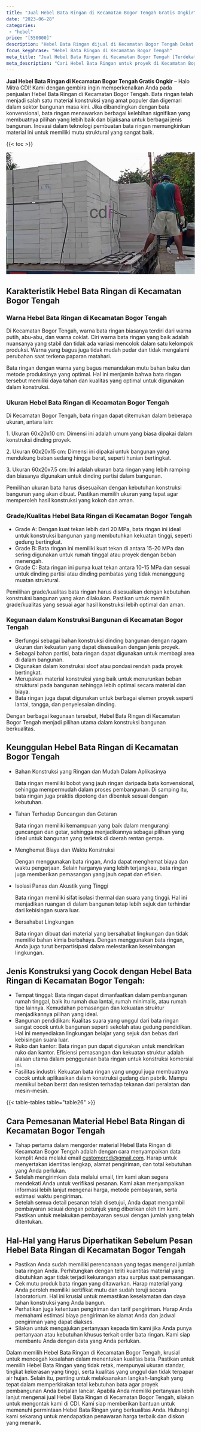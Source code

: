 ```yaml
---
title: "Jual Hebel Bata Ringan di Kecamatan Bogor Tengah Gratis Ongkir"
date: "2023-06-28"
categories:
 - "hebel"
price: "[550000]"
description: "Hebel Bata Ringan dijual di Kecamatan Bogor Tengah Dekat. Hebel Bata Ringan ini sering dipakai dalam proyek pembangunan sebagai material dinding yang kuat dan awet. Kontak kami untuk mendapatkan informasi lebih lanjut."
focus_keyphrase: "Hebel Bata Ringan di Kecamatan Bogor Tengah"
meta_title: "Jual Hebel Bata Ringan di Kecamatan Bogor Tengah [Terdekat] - CDI"
meta_description: "Cari Hebel Bata Ringan untuk proyek di Kecamatan Bogor Tengah? Kami menawarkan Hebel Bata Ringan berkualitas untuk bahan bangunan dinding. Segera dapatkan penawaran terbaik."
---
```


**Jual Hebel Bata Ringan di Kecamatan Bogor Tengah Gratis Ongkir** – Halo Mitra CDI! Kami dengan gembira ingin memperkenalkan Anda pada penjualan Hebel Bata Ringan di Kecamatan Bogor Tengah. Bata ringan telah menjadi salah satu material konstruksi yang amat populer dan digemari dalam sektor bangunan masa kini. Jika dibandingkan dengan bata konvensional, bata ringan menawarkan berbagai kelebihan signifikan yang membuatnya pilihan yang lebih baik dan bijaksana untuk berbagai jenis bangunan. Inovasi dalam teknologi pembuatan bata ringan memungkinkan material ini untuk memiliki mutu struktural yang sangat baik.

{{< toc >}}

![Jual Hebel Bata Ringan di Kecamatan Bogor Tengah Gratis Ongkir](/images/hebel/hebel-bataringan-24.jpg)

## Karakteristik Hebel Bata Ringan di Kecamatan Bogor Tengah

### Warna Hebel Bata Ringan di Kecamatan Bogor Tengah

Di Kecamatan Bogor Tengah, warna bata ringan biasanya terdiri dari warna putih, abu-abu, dan warna coklat. Ciri warna bata ringan yang baik adalah nuansanya yang stabil dan tidak ada variasi mencolok dalam satu kelompok produksi. Warna yang bagus juga tidak mudah pudar dan tidak mengalami perubahan saat terkena paparan matahari.

Bata ringan dengan warna yang bagus menandakan mutu bahan baku dan metode produksinya yang optimal. Hal ini menjamin bahwa bata ringan tersebut memiliki daya tahan dan kualitas yang optimal untuk digunakan dalam konstruksi.

### Ukuran Hebel Bata Ringan di Kecamatan Bogor Tengah

Di Kecamatan Bogor Tengah, bata ringan dapat ditemukan dalam beberapa ukuran, antara lain:

1\. Ukuran 60x20x10 cm: Dimensi ini adalah umum yang biasa dipakai dalam konstruksi dinding proyek.

2\. Ukuran 60x20x15 cm: Dimensi ini dipakai untuk bangunan yang mendukung beban sedang hingga berat, seperti hunian bertingkat.

3\. Ukuran 60x20x7.5 cm: Ini adalah ukuran bata ringan yang lebih ramping dan biasanya digunakan untuk dinding partisi dalam bangunan.

Pemilihan ukuran bata harus disesuaikan dengan kebutuhan konstruksi bangunan yang akan dibuat. Pastikan memilih ukuran yang tepat agar memperoleh hasil konstruksi yang kokoh dan aman.

### Grade/Kualitas Hebel Bata Ringan di Kecamatan Bogor Tengah

*   Grade A: Dengan kuat tekan lebih dari 20 MPa, bata ringan ini ideal untuk konstruksi bangunan yang membutuhkan kekuatan tinggi, seperti gedung bertingkat.
*   Grade B: Bata ringan ini memiliki kuat tekan di antara 15-20 MPa dan sering digunakan untuk rumah tinggal atau proyek dengan beban menengah.
*   Grade C: Bata ringan ini punya kuat tekan antara 10-15 MPa dan sesuai untuk dinding partisi atau dinding pembatas yang tidak menanggung muatan struktural.

Pemilihan grade/kualitas bata ringan harus disesuaikan dengan kebutuhan konstruksi bangunan yang akan dilakukan. Pastikan untuk memilih grade/kualitas yang sesuai agar hasil konstruksi lebih optimal dan aman.

### Kegunaan dalam Konstruksi Bangunan di Kecamatan Bogor Tengah

*   Berfungsi sebagai bahan konstruksi dinding bangunan dengan ragam ukuran dan kekuatan yang dapat disesuaikan dengan jenis proyek.
*   Sebagai bahan partisi, bata ringan dapat digunakan untuk membagi area di dalam bangunan.
*   Digunakan dalam konstruksi sloof atau pondasi rendah pada proyek bertingkat.
*   Merupakan material konstruksi yang baik untuk menurunkan beban struktural pada bangunan sehingga lebih optimal secara material dan biaya.
*   Bata ringan juga dapat digunakan untuk berbagai elemen proyek seperti lantai, tangga, dan penyelesaian dinding.

Dengan berbagai kegunaan tersebut, Hebel Bata Ringan di Kecamatan Bogor Tengah menjadi pilihan utama dalam konstruksi bangunan berkualitas.

## Keunggulan Hebel Bata Ringan di Kecamatan Bogor Tengah

*   Bahan Konstruksi yang Ringan dan Mudah Dalam Aplikasinya

    Bata ringan memiliki bobot yang jauh ringan daripada bata konvensional, sehingga mempermudah dalam proses pembangunan. Di samping itu, bata ringan juga praktis dipotong dan dibentuk sesuai dengan kebutuhan.
*   Tahan Terhadap Guncangan dan Getaran

    Bata ringan memiliki kemampuan yang baik dalam mengurangi guncangan dan getar, sehingga menjadikannya sebagai pilihan yang ideal untuk bangunan yang terletak di daerah rentan gempa.
*   Menghemat Biaya dan Waktu Konstruksi

    Dengan menggunakan bata ringan, Anda dapat menghemat biaya dan waktu pengerjaan. Selain harganya yang lebih terjangkau, bata ringan juga memberikan pemasangan yang jauh cepat dan efisien.
*   Isolasi Panas dan Akustik yang Tinggi

    Bata ringan memiliki sifat isolasi thermal dan suara yang tinggi. Hal ini menjadikan ruangan di dalam bangunan tetap lebih sejuk dan terhindar dari kebisingan suara luar.
*   Bersahabat Lingkungan

    Bata ringan dibuat dari material yang bersahabat lingkungan dan tidak memiliki bahan kimia berbahaya. Dengan menggunakan bata ringan, Anda juga turut berpartisipasi dalam melestarikan keseimbangan lingkungan.

## Jenis Konstruksi yang Cocok dengan Hebel Bata Ringan di Kecamatan Bogor Tengah:

*   Tempat tinggal: Bata ringan dapat dimanfaatkan dalam pembangunan rumah tinggal, baik itu rumah dua lantai, rumah minimalis, atau rumah tipe lainnya. Kemudahan pemasangan dan kekuatan struktur menjadikannya pilihan yang ideal.
*   Bangunan pendidikan: Kualitas suara yang unggul dari bata ringan sangat cocok untuk bangunan seperti sekolah atau gedung pendidikan. Hal ini menyediakan lingkungan belajar yang sejuk dan bebas dari kebisingan suara luar.
*   Ruko dan kantor: Bata ringan pun dapat digunakan untuk mendirikan ruko dan kantor. Efisiensi pemasangan dan kekuatan struktur adalah alasan utama dalam penggunaan bata ringan untuk konstruksi komersial ini.
*   Fasilitas industri: Kekuatan bata ringan yang unggul juga membuatnya cocok untuk aplikasikan dalam konstruksi gudang dan pabrik. Mampu memikul beban berat dan resisten terhadap tekanan dari peralatan dan mesin-mesin.

{{< table-tables table="table26" >}}

## Cara Pemesanan Material Hebel Bata Ringan di Kecamatan Bogor Tengah

*   Tahap pertama dalam mengorder material Hebel Bata Ringan di Kecamatan Bogor Tengah adalah dengan cara menyampaikan data komplit Anda melalui email customercdi@gmail.com. Harap untuk menyertakan identitas lengkap, alamat pengiriman, dan total kebutuhan yang Anda perlukan.
*   Setelah mengirimkan data melalui email, tim kami akan segera mendekati Anda untuk verifikasi pesanan. Kami akan menyampaikan informasi lebih lanjut mengenai harga, metode pembayaran, serta estimasi waktu pengiriman.
*   Setelah semua detail pesanan telah disetujui, Anda dapat mengambil pembayaran sesuai dengan petunjuk yang diberikan oleh tim kami. Pastikan untuk melakukan pembayaran sesuai dengan jumlah yang telah ditentukan.

## Hal-Hal yang Harus Diperhatikan Sebelum Pesan Hebel Bata Ringan di Kecamatan Bogor Tengah

*   Pastikan Anda sudah memiliki perencanaan yang tegas mengenai jumlah bata ringan Anda. Perhitungkan dengan teliti kuantitas material yang dibutuhkan agar tidak terjadi kekurangan atau surplus saat pemasangan.
*   Cek mutu produk bata ringan yang ditawarkan. Harap material yang Anda peroleh memiliki sertifikat mutu dan sudah teruji secara laboratorium. Hal ini krusial untuk memastikan keselamatan dan daya tahan konstruksi yang Anda bangun.
*   Perhatikan juga ketentuan pengiriman dan tarif pengiriman. Harap Anda memahami estimasi biaya pengiriman ke alamat Anda dan jadwal pengiriman yang dapat diakses.
*   Silakan untuk mengajukan pertanyaan kepada tim kami jika Anda punya pertanyaan atau kebutuhan khusus terkait order bata ringan. Kami siap membantu Anda dengan data yang Anda perlukan.

Dalam memilih Hebel Bata Ringan di Kecamatan Bogor Tengah, krusial untuk mencegah kesalahan dalam menentukan kualitas bata. Pastikan untuk memilih Hebel Bata Ringan yang tidak retak, mempunyai ukuran standar, tingkat kekerasan yang tinggi, serta kualitas yang unggul dan tidak terpapar air hujan. Selain itu, penting untuk melaksanakan langkah-langkah yang tepat dalam memperkirakan total kebutuhan bata agar proyek pembangunan Anda berjalan lancar. Apabila Anda memiliki pertanyaan lebih lanjut mengenai jual Hebel Bata Ringan di Kecamatan Bogor Tengah, silakan untuk mengontak kami di CDI. Kami siap memberikan bantuan untuk memenuhi permintaan Hebel Bata Ringan yang berkualitas Anda. Hubungi kami sekarang untuk mendapatkan penawaran harga terbaik dan diskon yang menarik.